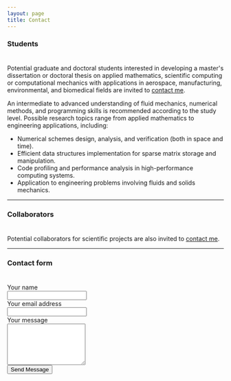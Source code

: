 ```yaml
---
layout: page
title: Contact
---
```


### Students

<p style="margin-bottom:1cm;"></p>

Potential graduate and doctoral students interested in developing a master's dissertation or doctoral thesis on applied mathematics, scientific computing or computational mechanics with applications in aerospace, manufacturing, environmental, and biomedical fields are invited to [contact me](mailto:rcosta@dep.uminho.pt).

An intermediate to advanced understanding of fluid mechanics, numerical methods, and programming skills is recommended according to the study level. Possible research topics range from applied mathematics to engineering applications, including:

- Numerical schemes design, analysis, and verification (both in space and time).
- Efficient data structures implementation for sparse matrix storage and manipulation.
- Code profiling and performance analysis in high-performance computing systems.
- Application to engineering problems involving fluids and solids mechanics.

---

### Collaborators

<p style="margin-bottom:1cm;"></p>

Potential collaborators for scientific projects are also invited to [contact me](mailto:rcosta@dep.uminho.pt).

---

<div class="fcf-body">
    <div id="fcf-form">
    <h3 class="fcf-h3">Contact form</h3>
    <p style="margin-bottom:1cm;"></p>
    <form id="fcf-form-id" class="fcf-form-class" method="post" action="contact-form-process.php">
        <div class="fcf-form-group">
            <label for="Name" class="fcf-label">Your name</label>
            <div class="fcf-input-group">
                <input type="text" id="Name" name="Name" class="fcf-form-control" required>
            </div>
        </div>
        <div class="fcf-form-group">
            <label for="Email" class="fcf-label">Your email address</label>
            <div class="fcf-input-group">
                <input type="email" id="Email" name="Email" class="fcf-form-control" required>
            </div>
        </div>
        <div class="fcf-form-group">
            <label for="Message" class="fcf-label">Your message</label>
            <div class="fcf-input-group">
                <textarea id="Message" name="Message" class="fcf-form-control" rows="6" maxlength="3000" required></textarea>
            </div>
        </div>
        <div class="fcf-form-group">
            <button type="submit" id="fcf-button" class="fcf-btn fcf-btn-primary fcf-btn-lg fcf-btn-block">Send Message</button>
        </div>
    </form>
    </div>
</div>
